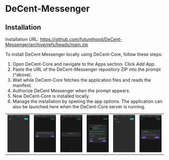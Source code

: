 # DeCent-Messenger

## Installation

Installation URL: https://github.com/futurehood/DeCent-Messenger/archive/refs/heads/main.zip

To install DeCent Messenger locally using DeCent-Core, follow these steps:

1. Open DeCent-Core and navigate to the Apps section. Click *Add App*.
2. Paste the URL of the DeCent-Messenger repository ZIP into the prompt (^above).
3. Wait while DeCent-Core fetches the application files and reads the manifest.
4. Authorize DeCent Messenger when the prompt appears.
5. Now DeCent-Core is installed locally.
6. Manage the installation by opening the app options. The application can also be launched here when the DeCent-Core server is running.

<table>
  <tr>
    <td>
      <img src="readme/decent-messenger-install-1.png">
    </td>
    <td>
      <img src="readme/decent-messenger-install-2.png">
    </td>
    <td>
      <img src="readme/decent-messenger-install-3.png">
    </td>
    <td>
      <img src="readme/decent-messenger-install-4.png">
    </td>
    <td>
      <img src="readme/decent-messenger-install-5.png">
    </td>
    <td>
      <img src="readme/decent-messenger-install-6.png">
    </td>
  </tr>
</table>
